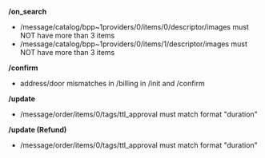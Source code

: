 **/on_search**
- /message/catalog/bpp~1providers/0/items/0/descriptor/images must NOT have more than 3 items
- /message/catalog/bpp~1providers/0/items/1/descriptor/images must NOT have more than 3 items

**/confirm**
- address/door mismatches in /billing in /init and /confirm

**/update**
- /message/order/items/0/tags/ttl_approval must match format "duration"

**/update (Refund)**
- /message/order/items/0/tags/ttl_approval must match format "duration"

